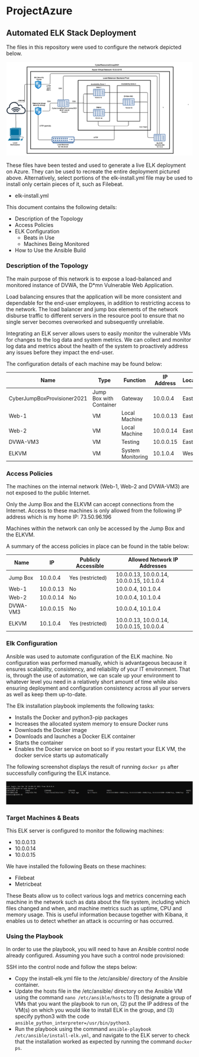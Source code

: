 # ProjectAzure
## Automated ELK Stack Deployment

The files in this repository were used to configure the network depicted below.

![](Images/kiernetwork.png)

These files have been tested and used to generate a live ELK deployment on Azure. They can be used to recreate the entire deployment pictured above. Alternatively, select portions of the elk-install.yml file may be used to install only certain pieces of it, such as Filebeat.

  - elk-install.yml

This document contains the following details:
- Description of the Topology
- Access Policies
- ELK Configuration
  - Beats in Use
  - Machines Being Monitored
- How to Use the Ansible Build


### Description of the Topology

The main purpose of this network is to expose a load-balanced and monitored instance of DVWA, the D*mn Vulnerable Web Application.

Load balancing ensures that the application will be more consistent and dependable for the end-user employees, in addition to restricting access to the network. The load balancer and jump box elements of the network disburse traffic to different servers in the resource pool to ensure that no single server becomes overworked and subsequently unreliable.

Integrating an ELK server allows users to easily monitor the vulnerable VMs for changes to the log data and system metrics. We can collect and monitor log data and metrics about the health of the system to proactively address any issues before they impact the end-user.

The configuration details of each machine may be found below:

| Name                        | Type                    | Function          | IP Address | Location | Operating System |
|-----------------------------|-------------------------|-------------------|------------|----------|------------------|
| CyberJumpBoxProvisioner2021 | Jump Box with Container | Gateway           | 10.0.0.4   | East     | Linux            |
| Web-1                       | VM                      | Local Machine     | 10.0.0.13  | East     | Linux            |
| Web-2                       | VM                      | Local Machine     | 10.0.0.14  | East     | Linux            |
| DVWA-VM3                    | VM                      | Testing           | 10.0.0.15  | East     | Linux            |
| ELKVM                       | VM                      | System Monitoring | 10.1.0.4   | West     | Linux            |

### Access Policies

The machines on the internal network (Web-1, Web-2 and DVWA-VM3) are not exposed to the public Internet. 

Only the Jump Box and the ELKVM can accept connections from the Internet. Access to these machines is only allowed from the following IP address which is my home IP: 73.50.96.196 

Machines within the network can only be accessed by the Jump Box and the ELKVM.

A summary of the access policies in place can be found in the table below:

| Name     | IP        | Publicly Accessible | Allowed Network IP Addresses              |
|----------|-----------|---------------------|-------------------------------------------|
| Jump Box | 10.0.0.4  | Yes (restricted)    | 10.0.0.13, 10.0.0.14, 10.0.0.15, 10.1.0.4 |
| Web-1    | 10.0.0.13 | No                  | 10.0.0.4, 10.1.0.4                        |
| Web-2    | 10.0.0.14 | No                  | 10.0.0.4, 10.1.0.4                        |
| DVWA-VM3 | 10.0.0.15 | No                  | 10.0.0.4, 10.1.0.4                        |
| ELKVM    | 10.1.0.4  | Yes (restricted)    | 10.0.0.13, 10.0.0.14, 10.0.0.15, 10.0.0.4 |

### Elk Configuration

Ansible was used to automate configuration of the ELK machine. No configuration was performed manually, which is advantageous because it ensures scalability, consistency, and reliability of your IT environment. That is, through the use of automation, we can scale up your environment to whatever level you need in a relatively short amount of time while also ensuring deployment and configuration consistency across all your servers as well as keep them up-to-date.

The Elk installation playbook implements the following tasks:
* Installs the Docker and python3-pip packages
* Increases the allocated system memory to ensure Docker runs
* Downloads the Docker image
* Downloads and launches a Docker ELK container
* Starts the container
* Enables the Docker service on boot so if you restart your ELK VM, the docker service starts up automatically

The following screenshot displays the result of running `docker ps` after successfully configuring the ELK instance.

![](Images/docker_ps-output.png)

### Target Machines & Beats
This ELK server is configured to monitor the following machines:
* 10.0.0.13
* 10.0.0.14
* 10.0.0.15

We have installed the following Beats on these machines:
* Filebeat
* Metricbeat

These Beats allow us to collect various logs and metrics concerning each machine in the network such as data about the file system, including which files changed and when, and machine metrics such as uptime, CPU and memory usage.  This is useful information because together with Kibana, it enables us to detect whether an attack is occurring or has occurred.  

### Using the Playbook
In order to use the playbook, you will need to have an Ansible control node already configured. Assuming you have such a control node provisioned: 

SSH into the control node and follow the steps below:
- Copy the install-elk.yml file to the /etc/ansible/ directory of the Ansible container.
- Update the hosts file in the /etc/ansible/ directory on the Ansible VM using the command `nano /etc/ansible/hosts` to (1) designate a group of VMs that you want the playbook to run on, (2) put the IP address of the VM(s) on which you would like to install ELK in the group, and (3) specify python3 with the code `ansible_python_interpreter=/usr/bin/python3`.
- Run the playbook using the command `ansible-playbook /etc/ansible/install-elk.yml`, and navigate to the ELK server to check that the installation worked as expected by running the command `docker ps`.
